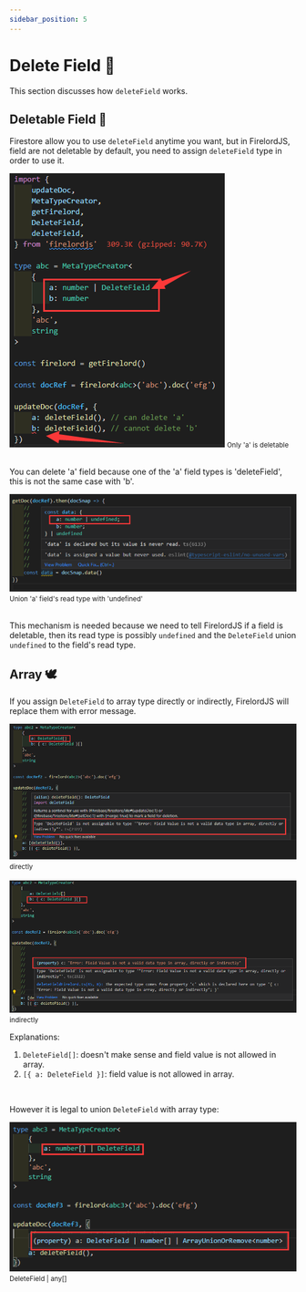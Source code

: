 ```yaml
---
sidebar_position: 5
---
```


# Delete Field 🍄

This section discusses how `deleteField` works.

## Deletable Field 🦜

Firestore allow you to use `deleteField` anytime you want, but in FirelordJS, field are not deletable by default, you need to assign `deleteField` type in order to use it.

<div style={{ display:'flex', flexDirection:"column", alignItems:'center' }}>
        <img src='https://github.com/tylim88/FirelordJSDoc/blob/main/static/img/deleteField1.png?raw=true' />
        <small>Only 'a' is deletable</small>
</div>
<br/>

You can delete 'a' field because one of the 'a' field types is 'deleteField', this is not the same case with 'b'.

<div style={{ display:'flex', flexDirection:"column", alignItems:'center' }}>
        <img src='https://github.com/tylim88/FirelordJSDoc/blob/main/static/img/deleteField2.png?raw=true' />
        <small>Union 'a' field's read type with 'undefined'</small>
</div>
<br/>

This mechanism is needed because we need to tell FirelordJS if a field is deletable, then its read type is possibly `undefined` and the `DeleteField` union `undefined` to the field's read type.

## Array 🕊️

If you assign `DeleteField` to array type directly or indirectly, FirelordJS will replace them with error message.

<div style={{ display:'flex', flexDirection:"column", alignItems:'center' }}>
    <img src='https://github.com/tylim88/FirelordJSDoc/blob/main/static/img/deleteField3.png?raw=true' />
    <small>directly</small>
</div>

<br/>
<div style={{ display:'flex', flexDirection:"column", alignItems:'center' }}>
    <img src='https://github.com/tylim88/FirelordJSDoc/blob/main/static/img/deleteField4.png?raw=true' />
    <small>indirectly</small>
</div>

Explanations:

1. `DeleteField[]`: doesn't make sense and field value is not allowed in array.
2. `[{ a: DeleteField }]`: field value is not allowed in array.

<br/>

However it is legal to union `DeleteField` with array type:

<div  style={{ display:'flex', flexDirection:"column", alignItems:'center' }}>
        <img src='https://github.com/tylim88/FirelordJSDoc/blob/main/static/img/deleteField5.png?raw=true' />
        <small>DeleteField | any[]</small>
</div>
<br/>
